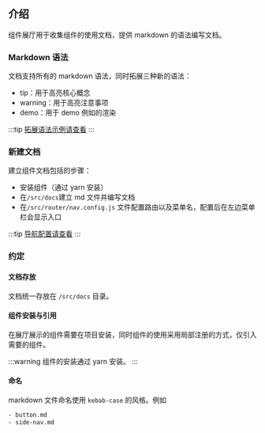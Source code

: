 <style>
</style>

## 介绍

组件展厅用于收集组件的使用文档，提供 markdown 的语法编写文档。

### Markdown 语法

文档支持所有的 markdown 语法，同时拓展三种新的语法：

- tip：用于高亮核心概念
- warning：用于高亮注意事项
- demo：用于 demo 例如的渲染

:::tip
[拓展语法示例请查看](#/component/markdown)
:::

### 新建文档

建立组件文档包括的步骤：

- 安装组件（通过 yarn 安装）
- 在`/src/docs`建立 md 文件并编写文档
- 在`/src/router/nav.config.js` 文件配置路由以及菜单名，配置后在左边菜单栏会显示入口

:::tip
[导航配置请查看](#/component/side-nav)
:::

### 约定

#### 文档存放

文档统一存放在 `/src/docs` 目录。

#### 组件安装与引用

在展厅展示的组件需要在项目安装，同时组件的使用采用局部注册的方式，仅引入需要的组件。

:::warning
组件的安装通过 yarn 安装。
:::

#### 命名

markdown 文件命名使用 `kebab-case` 的风格。例如

```html
- button.md
- side-nav.md
```
